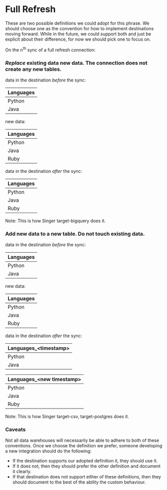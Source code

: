 # Full Refresh

These are two possible definitions we could adopt for this phrase. We should choose one as the convention for how to implement destinations moving forward. While in the future, we could support both and just be explicit about their difference, for now we should pick one to focus on.

On the n<sup>th</sup> sync of a full refresh connection:

### _Replace_ existing data new data. The connection does not create any new tables. 

data in the destination _before_ the sync:

| Languages  | 
|---|
| Python  |
| Java  |

new data:

| Languages  | 
|---|
| Python  |
| Java  |
| Ruby  |

data in the destination _after_ the sync:

| Languages  | 
|---|
| Python  |
| Java  |
| Ruby  |

Note: This is how Singer target-bigquery does it.

### Add new data to a new table. Do not touch existing data.

data in the destination _before_ the sync:
    
| Languages  | 
|---|
| Python  |
| Java  |

new data:

| Languages  | 
|---|
| Python  |
| Java  |
| Ruby  |

data in the destination _after_ the sync:

| Languages_\<timestamp\>  | 
|---|
| Python  |
| Java  |

| Languages_\<new timestamp\>  | 
|---|
| Python  |
| Java  |
| Ruby  |

Note: This is how Singer target-csv, target-postgres does it.

### Caveats

Not all data warehouses will necessarily be able to adhere to both of these conventions. Once we choose the definition we prefer, someone developing a new integration should do the following:
* If the destination supports our adopted definition it, they should use it. 
* If it does not, then they should prefer the other definition and document it clearly. 
* If that destination does not support either of these definitions, then they should document to the best of the ability the custom behaviour.
